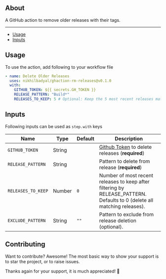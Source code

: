 ## About

A GitHub action to remove older releases with their tags.

---

- [Usage](#usage)
- [Inputs](#inputs)

## Usage

To use the action, add following to your workflow file

```yaml
- name: Delete Older Releases
  uses: nikhilbadyal/ghaction-rm-releases@v0.1.0
  with:
    GITHUB_TOKEN: ${{ secrets.GH_TOKEN }}
    RELEASE_PATTERN: "Build*"
    RELEASES_TO_KEEP: 5 # Optional: Keep the 5 most recent releases matching the pattern
```

## Inputs

Following inputs can be used as `step.with` keys

| Name               | Type   | Default | Description                                                                                                              |
|--------------------|--------|---------|--------------------------------------------------------------------------------------------------------------------------|
| `GITHUB_TOKEN`     | String |         | [Github Token](https://github.com/settings/tokens) to delete releases (**required**)                                     |
| `RELEASE_PATTERN`  | String |         | Pattern to delete from release (**required**)                                                                            |
| `RELEASES_TO_KEEP` | Number | `0`     | Number of most recent releases to keep after filtering by RELEASE_PATTERN. Defaults to 0 (delete all matching releases). |
| `EXCLUDE_PATTERN`  | String | `""`    | Pattern to exclude from release deletion (optional).                                                                     |

## Contributing

Want to contribute? Awesome! The most basic way to show your support is to star the project, or to raise issues.

Thanks again for your support, it is much appreciated! :pray:
